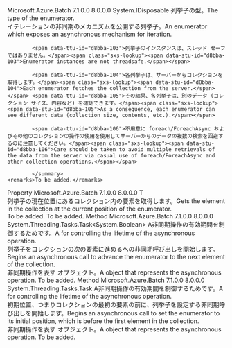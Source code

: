 <Type Name="IPagedEnumerator&lt;T&gt;" FullName="Microsoft.Azure.Batch.IPagedEnumerator&lt;T&gt;">
  <TypeSignature Language="C#" Value="public interface IPagedEnumerator&lt;T&gt; : IDisposable" />
  <TypeSignature Language="ILAsm" Value=".class public interface auto ansi abstract IPagedEnumerator`1&lt;T&gt; implements class System.IDisposable" />
  <TypeSignature Language="DocId" Value="T:Microsoft.Azure.Batch.IPagedEnumerator`1" />
  <TypeSignature Language="VB.NET" Value="Public Interface IPagedEnumerator(Of T)&#xA;Implements IDisposable" />
  <TypeSignature Language="F#" Value="type IPagedEnumerator&lt;'T&gt; = interface&#xA;    interface IDisposable" />
  <AssemblyInfo>
    <AssemblyName>Microsoft.Azure.Batch</AssemblyName>
    <AssemblyVersion>7.1.0.0</AssemblyVersion>
    <AssemblyVersion>8.0.0.0</AssemblyVersion>
  </AssemblyInfo>
  <TypeParameters>
    <TypeParameter Name="T" />
  </TypeParameters>
  <Interfaces>
    <Interface>
      <InterfaceName>System.IDisposable</InterfaceName>
    </Interface>
  </Interfaces>
  <Docs>
    <typeparam name="T"><span data-ttu-id="d8bba-101">列挙子の型。</span><span class="sxs-lookup"><span data-stu-id="d8bba-101">The type of the enumerator.</span></span></typeparam>
    <summary>
            <span data-ttu-id="d8bba-102">イテレーションの非同期のメカニズムを公開する列挙子。</span><span class="sxs-lookup"><span data-stu-id="d8bba-102">An enumerator which exposes an asynchronous mechanism for iteration.</span></span>
            
            <span data-ttu-id="d8bba-103">列挙子のインスタンスは、スレッド セーフではありません。</span><span class="sxs-lookup"><span data-stu-id="d8bba-103">Enumerator instances are not threadsafe.</span></span>
            
            <span data-ttu-id="d8bba-104">各列挙子は、サーバーからコレクションを取得します。</span><span class="sxs-lookup"><span data-stu-id="d8bba-104">Each enumerator fetches the collection from the server.</span></span> <span data-ttu-id="d8bba-105">その結果、各列挙子は、別のデータ (コレクション サイズ、内容など) を確認できます。</span><span class="sxs-lookup"><span data-stu-id="d8bba-105">As a consequence, each enumerator can see different data (collection size, contents, etc.).</span></span>
            
            <span data-ttu-id="d8bba-106">不用意に foreach/ForeachAsync およびその他のコレクションの操作の使用を使用してサーバーからのデータの複数の検索を回避するのに注意してください。</span><span class="sxs-lookup"><span data-stu-id="d8bba-106">Care should be taken to avoid multiple retrievals of the data from the server via casual use of foreach/ForeachAsync and other collection operations.</span></span>
            
            </summary>
    <remarks>To be added.</remarks>
  </Docs>
  <Members>
    <Member MemberName="Current">
      <MemberSignature Language="C#" Value="public T Current { get; }" />
      <MemberSignature Language="ILAsm" Value=".property instance !T Current" />
      <MemberSignature Language="DocId" Value="P:Microsoft.Azure.Batch.IPagedEnumerator`1.Current" />
      <MemberSignature Language="VB.NET" Value="Public ReadOnly Property Current As T" />
      <MemberSignature Language="F#" Value="member this.Current : 'T" Usage="Microsoft.Azure.Batch.IPagedEnumerator&lt;'T&gt;.Current" />
      <MemberType>Property</MemberType>
      <AssemblyInfo>
        <AssemblyName>Microsoft.Azure.Batch</AssemblyName>
        <AssemblyVersion>7.1.0.0</AssemblyVersion>
        <AssemblyVersion>8.0.0.0</AssemblyVersion>
      </AssemblyInfo>
      <ReturnValue>
        <ReturnType>T</ReturnType>
      </ReturnValue>
      <Docs>
        <summary>
            <span data-ttu-id="d8bba-107">列挙子の現在位置にあるコレクション内の要素を取得します。</span><span class="sxs-lookup"><span data-stu-id="d8bba-107">Gets the element in the collection at the current position of the enumerator.</span></span>
            </summary>
        <value>To be added.</value>
        <remarks>To be added.</remarks>
      </Docs>
    </Member>
    <Member MemberName="MoveNextAsync">
      <MemberSignature Language="C#" Value="public System.Threading.Tasks.Task&lt;bool&gt; MoveNextAsync (System.Threading.CancellationToken cancellationToken = null);" />
      <MemberSignature Language="ILAsm" Value=".method public hidebysig newslot virtual instance class System.Threading.Tasks.Task`1&lt;bool&gt; MoveNextAsync(valuetype System.Threading.CancellationToken cancellationToken) cil managed" />
      <MemberSignature Language="DocId" Value="M:Microsoft.Azure.Batch.IPagedEnumerator`1.MoveNextAsync(System.Threading.CancellationToken)" />
      <MemberSignature Language="F#" Value="abstract member MoveNextAsync : System.Threading.CancellationToken -&gt; System.Threading.Tasks.Task&lt;bool&gt;" Usage="iPagedEnumerator.MoveNextAsync cancellationToken" />
      <MemberType>Method</MemberType>
      <AssemblyInfo>
        <AssemblyName>Microsoft.Azure.Batch</AssemblyName>
        <AssemblyVersion>7.1.0.0</AssemblyVersion>
        <AssemblyVersion>8.0.0.0</AssemblyVersion>
      </AssemblyInfo>
      <ReturnValue>
        <ReturnType>System.Threading.Tasks.Task&lt;System.Boolean&gt;</ReturnType>
      </ReturnValue>
      <Parameters>
        <Parameter Name="cancellationToken" Type="System.Threading.CancellationToken" />
      </Parameters>
      <Docs>
        <param name="cancellationToken"><span data-ttu-id="d8bba-108">A<see cref="T:System.Threading.CancellationToken" />非同期操作の有効期間を制御するためです。</span><span class="sxs-lookup"><span data-stu-id="d8bba-108">A <see cref="T:System.Threading.CancellationToken" /> for controlling the lifetime of the asynchronous operation.</span></span></param>
        <summary>
            <span data-ttu-id="d8bba-109">列挙子をコレクションの次の要素に進めるへの非同期呼び出しを開始します。</span><span class="sxs-lookup"><span data-stu-id="d8bba-109">Begins an asynchronous call to advance the enumerator to the next element of the collection.</span></span>
            </summary>
        <returns><span data-ttu-id="d8bba-110">非同期操作を表す <see cref="T:System.Threading.Tasks.Task" /> オブジェクト。</span><span class="sxs-lookup"><span data-stu-id="d8bba-110">A <see cref="T:System.Threading.Tasks.Task" /> object that represents the asynchronous operation.</span></span></returns>
        <remarks>To be added.</remarks>
      </Docs>
    </Member>
    <Member MemberName="ResetAsync">
      <MemberSignature Language="C#" Value="public System.Threading.Tasks.Task ResetAsync (System.Threading.CancellationToken cancellationToken = null);" />
      <MemberSignature Language="ILAsm" Value=".method public hidebysig newslot virtual instance class System.Threading.Tasks.Task ResetAsync(valuetype System.Threading.CancellationToken cancellationToken) cil managed" />
      <MemberSignature Language="DocId" Value="M:Microsoft.Azure.Batch.IPagedEnumerator`1.ResetAsync(System.Threading.CancellationToken)" />
      <MemberSignature Language="F#" Value="abstract member ResetAsync : System.Threading.CancellationToken -&gt; System.Threading.Tasks.Task" Usage="iPagedEnumerator.ResetAsync cancellationToken" />
      <MemberType>Method</MemberType>
      <AssemblyInfo>
        <AssemblyName>Microsoft.Azure.Batch</AssemblyName>
        <AssemblyVersion>7.1.0.0</AssemblyVersion>
        <AssemblyVersion>8.0.0.0</AssemblyVersion>
      </AssemblyInfo>
      <ReturnValue>
        <ReturnType>System.Threading.Tasks.Task</ReturnType>
      </ReturnValue>
      <Parameters>
        <Parameter Name="cancellationToken" Type="System.Threading.CancellationToken" />
      </Parameters>
      <Docs>
        <param name="cancellationToken"><span data-ttu-id="d8bba-111">A<see cref="T:System.Threading.CancellationToken" />非同期操作の有効期間を制御するためです。</span><span class="sxs-lookup"><span data-stu-id="d8bba-111">A <see cref="T:System.Threading.CancellationToken" /> for controlling the lifetime of the asynchronous operation.</span></span></param>
        <summary>
            <span data-ttu-id="d8bba-112">初期位置、つまりコレクションの最初の要素の前に、列挙子を設定する非同期呼び出しを開始します。</span><span class="sxs-lookup"><span data-stu-id="d8bba-112">Begins an asynchronous call to set the enumerator to its initial position, which is before the first element in the collection.</span></span>
            </summary>
        <returns><span data-ttu-id="d8bba-113">非同期操作を表す <see cref="T:System.Threading.Tasks.Task" /> オブジェクト。</span><span class="sxs-lookup"><span data-stu-id="d8bba-113">A <see cref="T:System.Threading.Tasks.Task" /> object that represents the asynchronous operation.</span></span></returns>
        <remarks>To be added.</remarks>
      </Docs>
    </Member>
  </Members>
</Type>